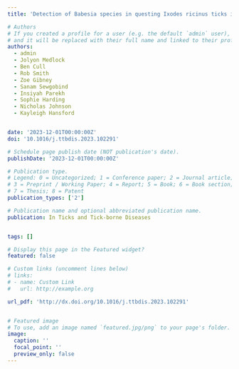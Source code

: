 ```yaml
---
title: 'Detection of Babesia species in questing Ixodes ricinus ticks in England and Wales'

# Authors
# If you created a profile for a user (e.g. the default `admin` user), write the username (folder name) here
# and it will be replaced with their full name and linked to their profile.
authors:
  - admin
  - Jolyon Medlock
  - Ben Cull 
  - Rob Smith
  - Zoe Gibney
  - Sanam Sewgobind
  - Insiyah Parekh
  - Sophie Harding
  - Nicholas Johnson
  - Kayleigh Hansford


date: '2023-12-01T00:00:00Z'
doi: '10.1016/j.ttbdis.2023.102291'

# Schedule page publish date (NOT publication's date).
publishDate: '2023-12-01T00:00:00Z'

# Publication type.
# Legend: 0 = Uncategorized; 1 = Conference paper; 2 = Journal article;
# 3 = Preprint / Working Paper; 4 = Report; 5 = Book; 6 = Book section;
# 7 = Thesis; 8 = Patent
publication_types: ['2']

# Publication name and optional abbreviated publication name.
publication: In Ticks and Tick-borne Diseases


tags: []

# Display this page in the Featured widget?
featured: false

# Custom links (uncomment lines below)
# links:
# - name: Custom Link
#   url: http://example.org

url_pdf: 'http://dx.doi.org/10.1016/j.ttbdis.2023.102291'


# Featured image
# To use, add an image named `featured.jpg/png` to your page's folder.
image:
  caption: ''
  focal_point: ''
  preview_only: false
---
```

